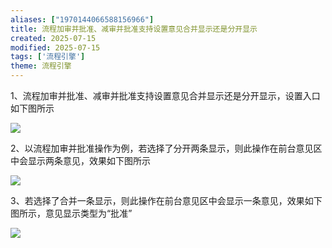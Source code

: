 ```yaml
---
aliases: ["1970144066588156966"]
title: 流程加审并批准、减审并批准支持设置意见合并显示还是分开显示
created: 2025-07-15
modified: 2025-07-15
tags: ['流程引擎']
theme: 流程引擎
---
```


1、流程加审并批准、减审并批准支持设置意见合并显示还是分开显示，设置入口如下图所示

![](9d5024d3b08c8a2551e6c597d349e58b.jpg)

2、以流程加审并批准操作为例，若选择了分开两条显示，则此操作在前台意见区中会显示两条意见，效果如下图所示

![](ef53fce22d0ae331e40de7d48b9272af.jpg)

3、若选择了合并一条显示，则此操作在前台意见区中会显示一条意见，效果如下图所示，意见显示类型为“批准”

![](f9c11f17cc81b493e27aeeab0b5f4ced.jpg)